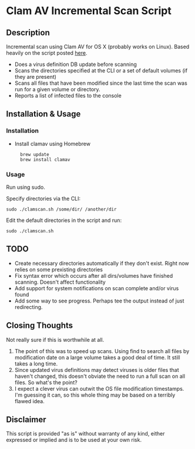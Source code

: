 # Clam AV Incremental Scan Script #


## Description ##

Incremental scan using Clam AV for OS X (probably works on Linux).  Based heavily on the script posted [here](http://serverfault.com/questions/479922/how-to-scan-only-last-24-hours-files-with-clamav).

* Does a virus definition DB update before scanning
* Scans the directories specified at the CLI or a set of default volumes (if they are present)
* Scans all files that have been modified since the last time the scan was run for a given volume or directory.
* Reports a list of infected files to the console

## Installation & Usage ##

### Installation ###

* Install clamav using Homebrew

        brew update
        brew install clamav


### Usage ###

Run using sudo.  

Specify directories via the CLI:

    sudo ./clamscan.sh /some/dir/ /another/dir
        
Edit the default directories in the script and run:

    sudo ./clamscan.sh



## TODO ##

* Create necessary directories automatically if they don't exist.  Right now relies on some prexisting directories
* Fix syntax error which occurs after all dirs/volumes have finished scanning.  Doesn't affect functionality
* Add support for system notifications on scan complete and/or virus found
* Add some way to see progress.  Perhaps tee the output instead of just redirecting.


## Closing Thoughts ##

Not really sure if this is worthwhile at all.  

1. The point of this was to speed up scans.  Using find to search all files by modification date on a large volume takes a good deal of time.  It still takes a long time.
2. Since updated virus definitions may detect viruses is older files that haven't changed, this doesn't obviate the need to run a full scan on all files.  So what's the point?
3. I expect a clever virus can outwit the OS file modification timestamps.  I'm guessing it can, so this whole thing may be based on a terribly flawed idea.

## Disclaimer ##
This script is provided "as is" without warranty of any kind, either expressed or implied and is to be used at your own risk.  



